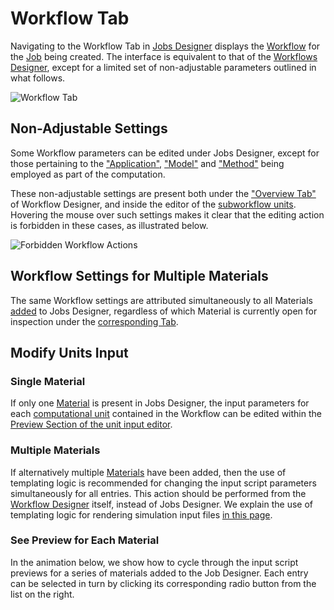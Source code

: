 # Workflow Tab

Navigating to the Workflow Tab in [Jobs Designer](overview.md) displays the [Workflow](../workflows/overview.md) for the [Job](../jobs/overview.md) being created. The interface is equivalent to that of the [Workflows Designer](../workflow-designer/overview.md), except for a limited set of non-adjustable parameters outlined in what follows.

![Workflow Tab](../images/jobs-designer/workflow-tab.png "Workflow Tab")

## Non-Adjustable Settings

Some Workflow parameters can be edited under Jobs Designer, except for those pertaining to the ["Application"](../software/modeling/applications.md), ["Model"](../models/overview.md) and ["Method"](../methods/overview.md) being employed as part of the computation. 
 
These non-adjustable settings are present both under the ["Overview Tab"](../workflow-designer/subworkflow-editor/overview-tab.md) of Workflow Designer, and inside the editor of the [subworkflow units](../workflow-designer/unit-editor.md). Hovering the mouse over such settings makes it clear that the editing action is forbidden in these cases, as illustrated below.
 
 ![Forbidden Workflow Actions](../images/jobs-designer/forbidden-workflow-actions.png "Forbidden Workflow Actions")

## Workflow Settings for Multiple Materials

The same Workflow settings are attributed simultaneously to all Materials [added](actions-header-menu/select-materials.md) to Jobs Designer, regardless of which Material is currently open for inspection under the [corresponding Tab](materials-tab.md).

## Modify Units Input

### Single Material 

If only one [Material](../materials/overview.md) is present in Jobs Designer, the input parameters for each [computational unit](../workflows/components/units.md) contained in the Workflow can be edited within the [Preview Section of the unit input editor](../workflow-designer/unit-editor/input-templates.md#preview-of-the-input-file).

### Multiple Materials

If alternatively multiple [Materials](../materials/overview.md) have been added, then the use of templating logic is recommended for changing the input script parameters simultaneously for all entries. This action should be performed from the [Workflow Designer](../workflow-designer/overview.md) itself, instead of Jobs Designer. We explain the use of templating logic for rendering simulation input files [in this page](../workflows/templating/overview.md).

### See Preview for Each Material

In the animation below, we show how to cycle through the input script previews for a series of materials added to the Job Designer. Each entry can be selected in turn by clicking its corresponding radio button from the list on the right.

<img data-gifffer="/images/jobs-designer/unit-inputs-designer.gif">
